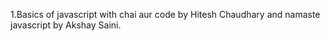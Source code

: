 1.Basics of javascript with chai aur code by Hitesh Chaudhary and namaste javascript by Akshay Saini.


